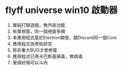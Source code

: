 # flyff universe win10 啟動器
1. 單純打開遊戲，無外掛功能
2. 有單視窗，同一個視窗多開
3. 本應用程式基於Electron開發，跟Discord同一個Core
4. 應用程式為學術研究
5. 除非重大BUG才會修復
6. 應用程式已用卡巴斯基掃毒，無病毒
7. 覺得好用可以斗內
